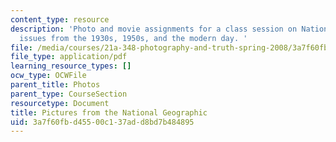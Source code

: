 ```yaml
---
content_type: resource
description: 'Photo and movie assignments for a class session on National Geographic
  issues from the 1930s, 1950s, and the modern day. '
file: /media/courses/21a-348-photography-and-truth-spring-2008/3a7f60fbd45500c137add8bd7b484895_MIT21A_348S08_natgeo.pdf
file_type: application/pdf
learning_resource_types: []
ocw_type: OCWFile
parent_title: Photos
parent_type: CourseSection
resourcetype: Document
title: Pictures from the National Geographic
uid: 3a7f60fb-d455-00c1-37ad-d8bd7b484895
---
```

